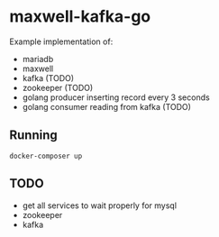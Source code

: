 # maxwell-kafka-go

Example implementation of:

- mariadb
- maxwell
- kafka (TODO)
- zookeeper (TODO)
- golang producer inserting record every 3 seconds
- golang consumer reading from kafka (TODO)

## Running

`docker-composer up`

## TODO

- get all services to wait properly for mysql
- zookeeper
- kafka